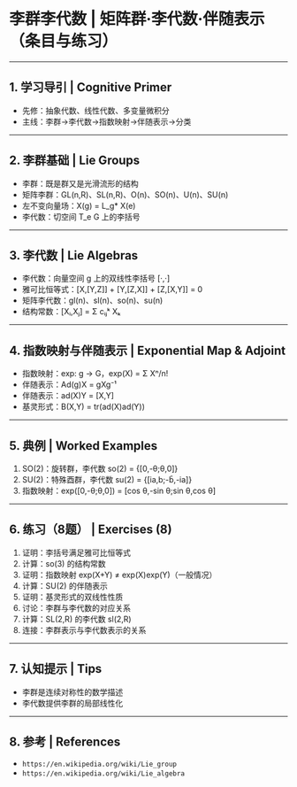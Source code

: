 # 李群李代数 | 矩阵群·李代数·伴随表示（条目与练习）

---

## 1. 学习导引 | Cognitive Primer

- 先修：抽象代数、线性代数、多变量微积分
- 主线：李群→李代数→指数映射→伴随表示→分类

---

## 2. 李群基础 | Lie Groups

- 李群：既是群又是光滑流形的结构
- 矩阵李群：GL(n,R)、SL(n,R)、O(n)、SO(n)、U(n)、SU(n)
- 左不变向量场：X(g) = L_g* X(e)
- 李代数：切空间 T_e G 上的李括号

---

## 3. 李代数 | Lie Algebras

- 李代数：向量空间 g 上的双线性李括号 [·,·]
- 雅可比恒等式：[X,[Y,Z]] + [Y,[Z,X]] + [Z,[X,Y]] = 0
- 矩阵李代数：gl(n)、sl(n)、so(n)、su(n)
- 结构常数：[Xᵢ,Xⱼ] = Σ cᵢⱼᵏ Xₖ

---

## 4. 指数映射与伴随表示 | Exponential Map & Adjoint

- 指数映射：exp: g → G，exp(X) = Σ Xⁿ/n!
- 伴随表示：Ad(g)X = gXg⁻¹
- 伴随表示：ad(X)Y = [X,Y]
- 基灵形式：B(X,Y) = tr(ad(X)ad(Y))

---

## 5. 典例 | Worked Examples

1) SO(2)：旋转群，李代数 so(2) = {[0,-θ;θ,0]}
2) SU(2)：特殊酉群，李代数 su(2) = {[ia,b;-b̄,-ia]}
3) 指数映射：exp([0,-θ;θ,0]) = [cos θ,-sin θ;sin θ,cos θ]

---

## 6. 练习（8题） | Exercises (8)

1) 证明：李括号满足雅可比恒等式
2) 计算：so(3) 的结构常数
3) 证明：指数映射 exp(X+Y) ≠ exp(X)exp(Y)（一般情况）
4) 计算：SU(2) 的伴随表示
5) 证明：基灵形式的双线性性质
6) 讨论：李群与李代数的对应关系
7) 计算：SL(2,R) 的李代数 sl(2,R)
8) 连接：李群表示与李代数表示的关系

---

## 7. 认知提示 | Tips

- 李群是连续对称性的数学描述
- 李代数提供李群的局部线性化

---

## 8. 参考 | References

- `https://en.wikipedia.org/wiki/Lie_group`
- `https://en.wikipedia.org/wiki/Lie_algebra`
